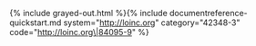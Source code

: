 {% include grayed-out.html %}{% include documentreference-quickstart.md system="http://loinc.org" category="42348-3" code="http://loinc.org\|84095-9" %}
</div><!-- grayed-out -->